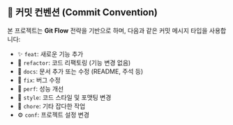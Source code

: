 <h2 id="commit-convention">🔖 커밋 컨벤션 (Commit Convention)</h2>

본 프로젝트는 **Git Flow** 전략을 기반으로 하며, 다음과 같은 커밋 메시지 타입을 사용합니다:

* ✨ `feat`: 새로운 기능 추가
* 🔨 `refactor`: 코드 리팩토링 (기능 변경 없음)
* 📝 `docs`: 문서 추가 또는 수정 (README, 주석 등)
* 🐞 `fix`: 버그 수정
* 🚀 `perf`: 성능 개선
* 🎨 `style`: 코드 스타일 및 포맷팅 변경
* 🔧 `chore`: 기타 잡다한 작업
* ⚙️ `conf`: 프로젝트 설정 변경